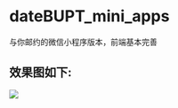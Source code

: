 # dateBUPT_mini_apps
与你邮约的微信小程序版本，前端基本完善<br>
## 效果图如下:<br>
![](https://link.jscdn.cn/1drv/aHR0cHM6Ly8xZHJ2Lm1zL3UvcyFBaEJzbFI3bFlkOTVnVXJ3NUFKclVvS0dNMzBFP2U9b1pKcUpn.png)
